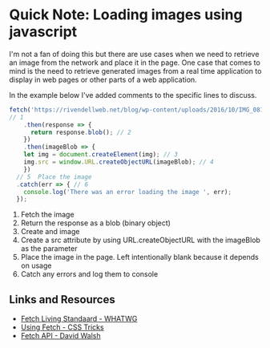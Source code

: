 # Quick Note: Loading images using javascript

I'm not a fan of doing this but there are use cases when we need to retrieve an image from the network and place it in the page. One case that comes to mind is the need to retrieve generated images from a real time application to display in web pages or other parts of a web application.

In the example below I've added comments to the specific lines to discuss.

```javascript
fetch('https://rivendellweb.net/blog/wp-content/uploads/2016/10/IMG_0813.jpg')
// 1
	.then(response => {
	  return response.blob(); // 2
	})
	.then(imageBlob => {
    let img = document.createElement(img); // 3
    img.src = window.URL.createObjectURL(imageBlob); // 4
	})
  // 5  Place the image
  .catch(err => { // 6
    console.log('There was an error loading the image ', err);
  });
```

1. Fetch the image
1. Return the response as a blob (binary object)
1. Create and image
1. Create a src attribute by using URL.createObjectURL with the imageBlob as the parameter
1. Place the image in the page. Left intentionally blank because it depends on usage
1. Catch any errors and log them to console


## Links and Resources

* [Fetch Living Standaard - WHATWG](https://fetch.spec.whatwg.org/)
* [Using Fetch - CSS Tricks](https://css-tricks.com/using-fetch/)
* [Fetch API - David Walsh](https://davidwalsh.name/fetch)
